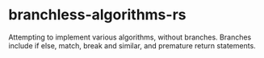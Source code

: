 # branchless-algorithms-rs
Attempting to implement various algorithms, without branches. Branches include if else, match, break and similar, and premature return statements.
